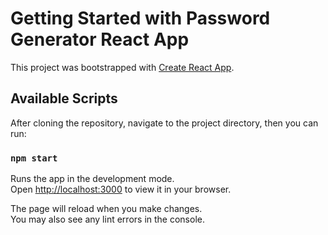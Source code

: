 # Getting Started with Password Generator React App

This project was bootstrapped with [Create React App](https://github.com/facebook/create-react-app).

## Available Scripts

After cloning the repository, navigate to the project directory, then you can run:

### `npm start`

Runs the app in the development mode.\
Open [http://localhost:3000](http://localhost:3000) to view it in your browser.

The page will reload when you make changes.\
You may also see any lint errors in the console.
